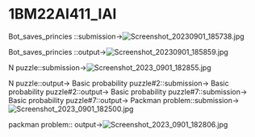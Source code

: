 # 1BM22AI411_IAI
Bot_saves_princies ::submission->![Screenshot_20230901_185738.jpg](https://github.com/Vasanth0106/1BM22AI411_IAI/assets/139615614/c1922653-238d-4e6c-9008-35ff98434ee8)


Bot_saves_princies ::output->![Screenshot_20230901_185859.jpg](https://github.com/Vasanth0106/1BM22AI411_IAI/assets/139615614/5dba4eef-4181-4474-9f7c-c16fec6c8a8d)

N puzzle::submission->![Screenshot_2023_0901_182855.jpg](https://github.com/Vasanth0106/1BM22AI411_IAI/assets/139615614/d0efb999-1f9c-462c-8ae3-57b4e7820ab3)


N puzzle::output->
Basic probability puzzle#2::submission->
Basic probability puzzle#2::output->
Basic probability puzzle#7::submission->
Basic probability puzzle#7::output->
Packman problem::submission->![Screenshot_2023_0901_182500.jpg](https://github.com/Vasanth0106/1BM22AI411_IAI/assets/139615614/e4909150-0437-4c5d-83ae-b9cbcd7c9903)


packman problem:: output->![Screenshot_2023_0901_182806.jpg](https://github.com/Vasanth0106/1BM22AI411_IAI/assets/139615614/57b518f8-c3a4-4104-8301-2f4255cc9f76)

